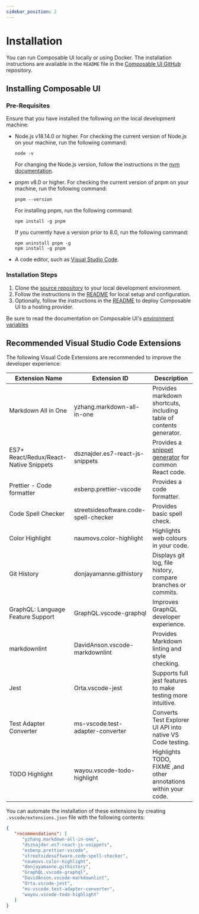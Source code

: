 ```yaml
---
sidebar_position: 2
---
```


# Installation

You can run Composable UI locally or using Docker. The installation instructions are available in the `README` file in the [Composable UI GitHub](https://github.com/composable-com/composable-ui#readme) repository.

## Installing Composable UI

### Pre-Requisites

Ensure that you have installed the following on the local development machine:

-  Node.js v18.14.0 or higher. For checking the current version of Node.js on your machine, run the following command:

   ```shell
   node -v
   ```

   For changing the Node.js version, follow the instructions in the [nvm documentation](https://github.com/nvm-sh/nvm).

-  pnpm v8.0 or higher. For checking the current version of pnpm on your machine, run the following command:

   ```shell
   pnpm --version
   ```

   For installing pnpm, run the following command:

   ```shell
   npm install -g pnpm
   ```

   If you currently have a version prior to 8.0, run the following command:

   ```shell
   npm uninstall pnpm -g
   npm install -g pnpm
   ```

-  A code editor, such as [Visual Studio Code](https://code.visualstudio.com/).

### Installation Steps

1. Clone the [source repository](https://github.com/composable-com/composable-ui) to your local development environment.
2. Follow the instructions in the [README](https://github.com/composable-com/composable-ui#readme) for local setup and configuration.
3. Optionally, follow the instructions in the [README](https://github.com/composable-com/composable-ui#readme) to deploy Composable UI to a hosting provider.

Be sure to read the documentation on Composable UI's [environment variables](/docs/essentials/configuration)

## Recommended Visual Studio Code Extensions

The following Visual Code Extensions are recommended to improve the developer experience:

| Extension Name                         | Extension ID                          | Description                                                                                                                                  |
| -------------------------------------- | ------------------------------------- | -------------------------------------------------------------------------------------------------------------------------------------------- |
| Markdown All in One                    | yzhang.markdown-all-in-one            | Provides markdown shortcuts, including table of contents generator.                                                                          |
| ES7+ React/Redux/React-Native Snippets | dsznajder.es7-react-js-snippets       | Provides a [snippet generator](https://github.com/ults-io/vscode-react-javascript-snippets/blob/HEAD/docs/Snippets.md) for common React code. |
| Prettier - Code formatter              | esbenp.prettier-vscode                | Provides a code formatter.                                                                                                                   |
| Code Spell Checker                     | streetsidesoftware.code-spell-checker | Provides basic spell check.                                                                                                                  |
| Color Highlight                        | naumovs.color-highlight               | Highlights web colours in your code.                                                                                                         |
| Git History                            | donjayamanne.githistory               | Displays git log, file history, compare branches or commits.                                                                                 |
| GraphQL: Language Feature Support      | GraphQL.vscode-graphql                | Improves GraphQL developer experience.                                                                                                       |
| markdownlint                           | DavidAnson.vscode-markdownlint        | Provides Markdown linting and style checking.                                                                                                |
| Jest                                   | Orta.vscode-jest                      | Supports full jest features to make testing more intuitive.                                                                                  |
| Test Adapter Converter                 | ms-vscode.test-adapter-converter      | Converts Test Explorer UI API into native VS Code testing.                                                                                   |
| TODO Highlight                         | wayou.vscode-todo-highlight           | Highlights TODO, FIXME ,and other annotations within your code.                                                                              |

You can automate the installation of these extensions by creating `.vscode/extensions.json` file with the following contents:

```json
{
   "recommendations": [
      "yzhang.markdown-all-in-one",
      "dsznajder.es7-react-js-snippets",
      "esbenp.prettier-vscode",
      "streetsidesoftware.code-spell-checker",
      "naumovs.color-highlight",
      "donjayamanne.githistory",
      "GraphQL.vscode-graphql",
      "DavidAnson.vscode-markdownlint",
      "Orta.vscode-jest",
      "ms-vscode.test-adapter-converter",
      "wayou.vscode-todo-highlight"
   ]
}
```
